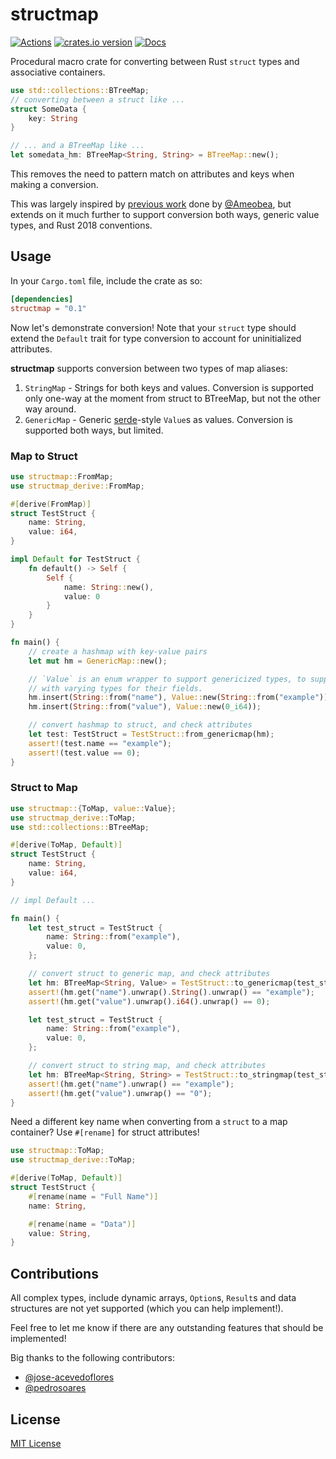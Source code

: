 # structmap

[![Actions][actions-badge]][actions-url]
[![crates.io version][crates-structmap-badge]][crates-structmap]
[![Docs][docs-badge]][docs.rs]

[actions-badge]: https://github.com/ex0dus-0x/structmap/workflows/CI/badge.svg?branch=master
[actions-url]: https://github.com/ex0dus-0x/structmap/actions

[crates-structmap-badge]: https://img.shields.io/crates/v/structmap.svg
[crates-structmap]: https://crates.io/crates/structmap

[docs-badge]: https://docs.rs/structmap/badge.svg
[docs.rs]: https://docs.rs/structmap

Procedural macro crate for converting between Rust `struct` types and associative containers.

```rust
use std::collections::BTreeMap;
// converting between a struct like ...
struct SomeData {
    key: String
}

// ... and a BTreeMap like ...
let somedata_hm: BTreeMap<String, String> = BTreeMap::new();
```

This removes the need to pattern match on attributes and keys when making a conversion.

This was largely inspired by [previous work](https://cprimozic.net/blog/writing-a-hashmap-to-struct-procedural-macro-in-rust/) done by [@Ameobea](https://github.com/Ameobea),
but extends on it much further to support conversion both ways, generic value types, and Rust 2018 conventions.

## Usage

In your `Cargo.toml` file, include the crate as so:

```toml
[dependencies]
structmap = "0.1"
```

Now let's demonstrate conversion! Note that your `struct` type should extend the `Default` trait for type conversion to account for uninitialized attributes.

__structmap__ supports conversion between two types of map aliases:

1. `StringMap` - Strings for both keys and values. Conversion is supported only one-way at the moment from struct to BTreeMap, but not the other way around.
2. `GenericMap` - Generic [serde](https://docs.serde.rs/serde_json/enum.Value.html)-style `Value`s as values. Conversion is supported both ways, but limited.

### Map to Struct

```rust
use structmap::FromMap;
use structmap_derive::FromMap;

#[derive(FromMap)]
struct TestStruct {
    name: String,
    value: i64,
}

impl Default for TestStruct {
    fn default() -> Self {
        Self {
            name: String::new(),
            value: 0
        }
    }
}

fn main() {
	// create a hashmap with key-value pairs
    let mut hm = GenericMap::new();

    // `Value` is an enum wrapper to support genericized types, to support structs
    // with varying types for their fields.
    hm.insert(String::from("name"), Value::new(String::from("example")));
    hm.insert(String::from("value"), Value::new(0_i64));

    // convert hashmap to struct, and check attributes
    let test: TestStruct = TestStruct::from_genericmap(hm);
    assert!(test.name == "example");
    assert!(test.value == 0);
}
```

### Struct to Map

```rust
use structmap::{ToMap, value::Value};
use structmap_derive::ToMap;
use std::collections::BTreeMap;

#[derive(ToMap, Default)]
struct TestStruct {
    name: String,
    value: i64,
}

// impl Default ...

fn main() {
    let test_struct = TestStruct {
        name: String::from("example"),
        value: 0,
    };

    // convert struct to generic map, and check attributes
    let hm: BTreeMap<String, Value> = TestStruct::to_genericmap(test_struct);
    assert!(hm.get("name").unwrap().String().unwrap() == "example");
    assert!(hm.get("value").unwrap().i64().unwrap() == 0);

    let test_struct = TestStruct {
        name: String::from("example"),
        value: 0,
    };

    // convert struct to string map, and check attributes
    let hm: BTreeMap<String, String> = TestStruct::to_stringmap(test_struct);
    assert!(hm.get("name").unwrap() == "example");
    assert!(hm.get("value").unwrap() == "0");
}
```

Need a different key name when converting from a `struct` to a map container? Use `#[rename]` for
struct attributes!

```rust
use structmap::ToMap;
use structmap_derive::ToMap;

#[derive(ToMap, Default)]
struct TestStruct {
    #[rename(name = "Full Name")]
    name: String,

    #[rename(name = "Data")]
    value: String,
}
```

## Contributions

All complex types, include dynamic arrays, `Option`s, `Result`s and data structures are not yet
supported (which you can help implement!).

Feel free to let me know if there are any outstanding features that should be implemented!

Big thanks to the following contributors:

* [@jose-acevedoflores](https://github.com/jose-acevedoflores)
* [@pedrosoares](https://github.com/pedrosoares)

## License

[MIT License](https://codemuch.tech/license.txt)
